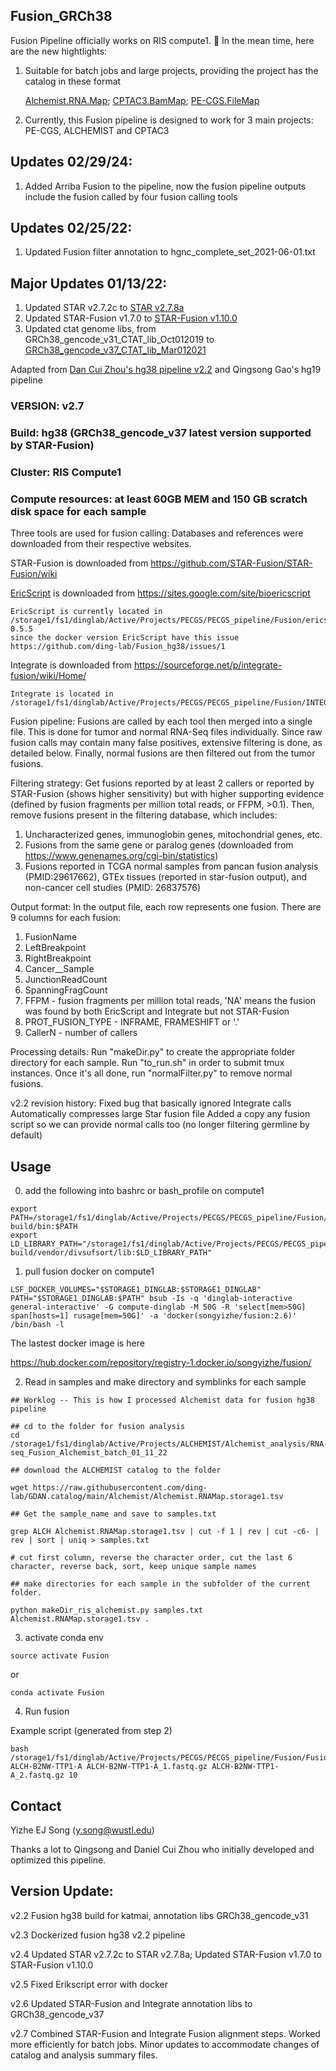 ## Fusion_GRCh38

Fusion Pipeline officially works on RIS compute1. :hugs: In the mean time, here are the new hightlights:

1. Suitable for batch jobs and large projects, providing the project has the catalog in these format

   [Alchemist.RNA.Map](https://github.com/ding-lab/GDAN.catalog/blob/main/Alchemist/Alchemist.RNAMap.storage1.tsv);
   [CPTAC3.BamMap](https://github.com/ding-lab/CPTAC3.catalog/blob/master/BamMap/storage1.BamMap.dat);
   [PE-CGS.FileMap](https://github.com/ding-lab/PE-CGS.catalog/blob/main/FileMap/FileMap.tsv)
   
2. Currently, this Fusion pipeline is designed to work for 3 main projects: PE-CGS, ALCHEMIST and CPTAC3

## Updates 02/29/24:
1. Added Arriba Fusion to the pipeline, now the fusion pipeline outputs include the fusion called by four fusion calling tools

## Updates 02/25/22:
1. Updated Fusion filter annotation to hgnc_complete_set_2021-06-01.txt

## Major Updates 01/13/22:

1. Updated STAR v2.7.2c to [STAR v2.7.8a](https://github.com/alexdobin/STAR/releases/tag/2.7.8a) 
2. Updated STAR-Fusion v1.7.0 to [STAR-Fusion v1.10.0](https://github.com/STAR-Fusion/STAR-Fusion/releases/tag/v1.10.0)
3. Updated ctat genome libs, from GRCh38_gencode_v31_CTAT_lib_Oct012019 to [GRCh38_gencode_v37_CTAT_lib_Mar012021](https://data.broadinstitute.org/Trinity/CTAT_RESOURCE_LIB/__genome_libs_StarFv1.10/)

Adapted from [Dan Cui Zhou's hg38 pipeline v2.2](https://github.com/sscien/Fusion_hg38) and Qingsong Gao's hg19 pipeline

### VERSION: v2.7

### Build: hg38 (GRCh38_gencode_v37 latest version supported by STAR-Fusion)

### Cluster: RIS Compute1

### Compute resources: at least 60GB MEM and 150 GB scratch disk space for each sample

Three tools are used for fusion calling:
Databases and references were downloaded from their respective websites.

STAR-Fusion is downloaded from https://github.com/STAR-Fusion/STAR-Fusion/wiki

[EricScript](https://academic.oup.com/bioinformatics/article/28/24/3232/247436) is downloaded from https://sites.google.com/site/bioericscript

```
EricScript is currently located in /storage1/fs1/dinglab/Active/Projects/PECGS/PECGS_pipeline/Fusion/ericscript-0.5.5
since the docker version EricScript have this issue https://github.com/ding-lab/Fusion_hg38/issues/1
```

Integrate is downloaded from https://sourceforge.net/p/integrate-fusion/wiki/Home/

```
Integrate is located in /storage1/fs1/dinglab/Active/Projects/PECGS/PECGS_pipeline/Fusion/INTEGRATE_0_2_6
```

Fusion pipeline:
Fusions are called by each tool then merged into a single file. This is done for tumor and normal RNA-Seq files individually.
Since raw fusion calls may contain many false positives, extensive filtering is done, as detailed below.
Finally, normal fusions are then filtered out from the tumor fusions.

Filtering strategy:
Get fusions reported by at least 2 callers or reported by STAR-Fusion (shows higher sensitivity) but with higher supporting evidence (defined by fusion fragments per million total reads, or FFPM, >0.1).
Then, remove fusions present in the filtering database, which includes:
1) Uncharacterized genes, immunoglobin genes, mitochondrial genes, etc.
2) Fusions from the same gene or paralog genes (downloaded from https://www.genenames.org/cgi-bin/statistics)
3) Fusions reported in TCGA normal samples from pancan fusion analysis (PMID:29617662), GTEx tissues (reported in star-fusion output), and non-cancer cell studies (PMID: 26837576)

Output format:
In the output file, each row represents one fusion.
There are 9 columns for each fusion:
1) FusionName
2) LeftBreakpoint
3) RightBreakpoint
4) Cancer__Sample
5) JunctionReadCount
6) SpanningFragCount
7) FFPM 		- fusion fragments per million total reads, 'NA' means the fusion was found by both EricScript and Integrate but not STAR-Fusion
8) PROT_FUSION_TYPE 	- INFRAME, FRAMESHIFT or '.'
9) CallerN 		- number of callers

Processing details:
Run "makeDir.py" to create the appropriate folder directory for each sample.
Run "to_run.sh" in order to submit tmux instances.
Once it's all done, run "normalFilter.py" to remove normal fusions.

v2.2 revision history:
Fixed bug that basically ignored Integrate calls
Automatically compresses large Star fusion file
Added a copy any fusion script so we can provide normal calls too (no longer filtering germline by default)

## Usage

0. add the following into bashrc or bash_profile on compute1
```
export PATH=/storage1/fs1/dinglab/Active/Projects/PECGS/PECGS_pipeline/Fusion/INTEGRATE_0_2_6/INTEGRATE-build/bin:$PATH
export LD_LIBRARY_PATH="/storage1/fs1/dinglab/Active/Projects/PECGS/PECGS_pipeline/Fusion/INTEGRATE_0_2_6/INTEGRATE-build/vendor/divsufsort/lib:$LD_LIBRARY_PATH"
```


1. pull fusion docker on compute1
```
LSF_DOCKER_VOLUMES="$STORAGE1_DINGLAB:$STORAGE1_DINGLAB" PATH="$STORAGE1_DINGLAB:$PATH" bsub -Is -q 'dinglab-interactive general-interactive' -G compute-dinglab -M 50G -R 'select[mem>50G] span[hosts=1] rusage[mem=50G]' -a 'docker(songyizhe/fusion:2.6)' /bin/bash -l
```
The lastest docker image is here 

https://hub.docker.com/repository/registry-1.docker.io/songyizhe/fusion/

2. Read in samples and make directory and symblinks for each sample

```
## Worklog -- This is how I processed Alchemist data for fusion hg38 pipeline

## cd to the folder for fusion analysis
cd /storage1/fs1/dinglab/Active/Projects/ALCHEMIST/Alchemist_analysis/RNA-seq_Fusion_Alchemist_batch_01_11_22

## download the ALCHEMIST catalog to the folder

wget https://raw.githubusercontent.com/ding-lab/GDAN.catalog/main/Alchemist/Alchemist.RNAMap.storage1.tsv

## Get the sample_name and save to samples.txt

grep ALCH Alchemist.RNAMap.storage1.tsv | cut -f 1 | rev | cut -c6- | rev | sort | uniq > samples.txt

# cut first column, reverse the character order, cut the last 6 character, reverse back, sort, keep unique sample names

## make directories for each sample in the subfolder of the current folder.

python makeDir_ris_alchemist.py samples.txt Alchemist.RNAMap.storage1.tsv .

```


3. activate conda env
```
source activate Fusion
```
or 

```
conda activate Fusion
```
4. Run fusion

Example script (generated from step 2)
```
bash /storage1/fs1/dinglab/Active/Projects/PECGS/PECGS_pipeline/Fusion/Fusion_hg38_scripts/fusion_pipeline_ris_v1.sh ALCH-B2NW-TTP1-A ALCH-B2NW-TTP1-A_1.fastq.gz ALCH-B2NW-TTP1-A_2.fastq.gz 10
```

## Contact

Yizhe EJ Song (y.song@wustl.edu)

Thanks a lot to Qingsong and Daniel Cui Zhou who initially developed and optimized this pipeline.



## Version Update:
v2.2 Fusion hg38 build for katmai, annotation libs GRCh38_gencode_v31

v2.3 Dockerized fusion hg38 v2.2 pipeline

v2.4 Updated STAR v2.7.2c to STAR v2.7.8a; Updated STAR-Fusion v1.7.0 to STAR-Fusion v1.10.0

v2.5 Fixed Erikscript error with docker

v2.6 Updated STAR-Fusion and Integrate annotation libs to GRCh38_gencode_v37

v2.7 Combined STAR-Fusion and Integrate Fusion alignment steps. Worked more efficiently for batch jobs. Minor updates to accommodate changes of catalog and analysis summary files.
